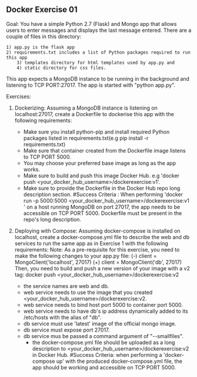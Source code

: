 ## Docker Exercise 01

Goal: You have a simple Python 2.7 (Flask) and Mongo app that allows users to enter messages and displays the last message entered.
There are a couple of files in this directory:

 	1) app.py is the flask app 
	2) requirements.txt includes a list of Python packages required to run this app 
        3) templates directory for html templates used by app.py and 
        4) static directory for css files.

This app expects a MongoDB instance to be running in the background and listening to TCP PORT:27017. The app is started with "python app.py".

Exercises:

1) Dockerizing: Assuming a MongoDB instance is listening on localhost:27017, create a Dockerfile to dockerise this app with the following requirements:

    - Make sure you install python-pip and install required Python packages listed in requirements.txt(e.g pip install -r requirements.txt)
    - Make sure that container created from the Dockerfile image listens to TCP PORT 5000.
    - You may choose your preferred base image as long as the app works.
    - Make sure to build and push this image Docker Hub. e.g 'docker push <your_docker_hub_username>/dockerexercise:v1'.
    - Make sure to provide the Dockerfile in the Docker Hub repo long description section.
    #Success Criteria : When performing 'docker run -p 5000:5000 <your_docker_hub_username>/dockerexercise:v1 ' on a host running MongoDB on port 27017, the app needs to be accessible on TCP PORT 5000. Dockerfile must be present in the repo's long description.

2) Deploying with Compose: Assuming docker-compose is installed on localhost, create a docker-compose.yml file to describe the web and db services to run the same app as in Exercise 1 with the following requirements:
	Note: As a pre-requisite for this exercise, you need to make the following changes to your app.py file:
			(-) client = MongoClient('localhost', 27017)
			(+) client = MongoClient('db', 27017)
	Then, you need to build and push a new version of your image with a v2 tag: 
			docker push <your_docker_hub_username>/dockerexercise:v2

	- the service names are web and db.
	- web service needs to use the image that you created <your_docker_hub_username>/dockerexercise:v2.
	- web service needs to bind host port 5000 to container port 5000.
	- web service needs to have db's ip address dynamically added to its /etc/hosts with the alias of "db".
	- db service must use 'latest' image of the official mongo image.
	- db service must expose port 27017.
	- db service mus be passed a command argument of "--smallfiles".
        - the docker-compose.yml file should be uploaded as a long description to <your_docker_hub_username>/dockerexercise:v2 in Docker Hub.
	#Success Criteria: when performing a 'docker-compose up' with the produced docker-compose.yml file, the app should be working and accessible on TCP PORT 5000.





